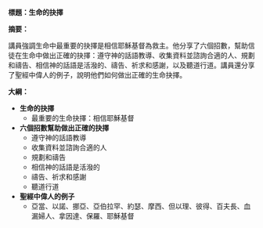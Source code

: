 **標題：生命的抉擇**

**摘要：**

講員強調生命中最重要的抉擇是相信耶穌基督為救主。他分享了六個招數，幫助信徒在生命中做出正確的抉擇：遵守神的話語教導、收集資料並諮詢合適的人、規劃和禱告、相信神的話語是活潑的、禱告、祈求和感謝，以及聽道行道。講員還分享了聖經中偉人的例子，說明他們如何做出正確的生命抉擇。

**大綱：**

* **生命的抉擇**
    * 最重要的生命抉擇：相信耶穌基督
* **六個招數幫助做出正確的抉擇**
    * 遵守神的話語教導
    * 收集資料並諮詢合適的人
    * 規劃和禱告
    * 相信神的話語是活潑的
    * 禱告、祈求和感謝
    * 聽道行道
* **聖經中偉人的例子**
    * 亞當、以諾、挪亞、亞伯拉罕、約瑟、摩西、但以理、彼得、百夫長、血漏婦人、拿因達、保羅、耶穌基督